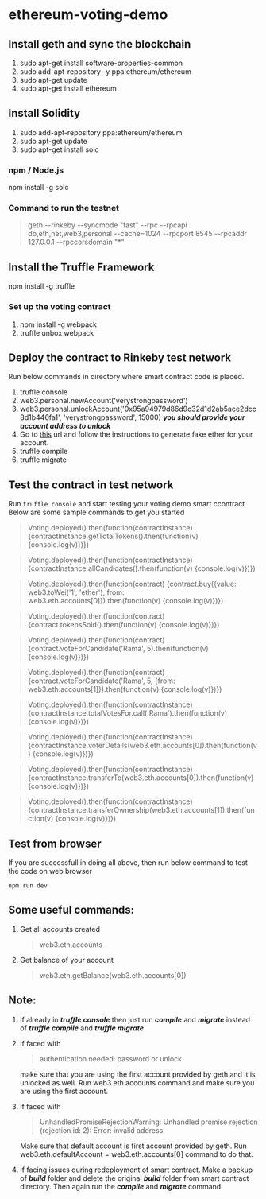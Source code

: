 
# ethereum-voting-demo

## Install geth and sync the blockchain

 1. sudo apt-get install software-properties-common
 2. sudo add-apt-repository -y ppa:ethereum/ethereum
 3. sudo apt-get update
 4. sudo apt-get install ethereum
 
## Install Solidity

 1. sudo add-apt-repository ppa:ethereum/ethereum
 2. sudo apt-get update
 3. sudo apt-get install solc
 
### npm / Node.js

npm install -g solc

### Command to run the testnet

> geth --rinkeby --syncmode "fast" --rpc --rpcapi db,eth,net,web3,personal --cache=1024  --rpcport 8545 --rpcaddr 127.0.0.1 --rpccorsdomain "*"


## Install the Truffle Framework
npm install -g truffle

### Set up the voting contract
 1. npm install -g webpack
 2. truffle unbox webpack

## Deploy the contract to Rinkeby test network
Run below commands in directory where smart contract code is placed. 
 1. truffle console
 2. web3.personal.newAccount('verystrongpassword')
 3. web3.personal.unlockAccount('0x95a94979d86d9c32d1d2ab5ace2dcc8d1b446fa1', 'verystrongpassword', 15000) ***you  should provide your account address to unlock***
 4. Go to [this](https://faucet.rinkeby.io/) url and follow the instructions to generate fake ether for your account.
 5. truffle compile
 6. truffle migrate

## Test the contract in test network
Run `truffle console` and start testing your voting demo smart ccontract
Below are some sample commands to get you started

> Voting.deployed().then(function(contractInstance) {contractInstance.getTotalTokens().then(function(v) {console.log(v)})})

> Voting.deployed().then(function(contractInstance) {contractInstance.allCandidates().then(function(v) {console.log(v)})})

> Voting.deployed().then(function(contract) {contract.buy({value: web3.toWei('1', 'ether'), from: web3.eth.accounts[0]}).then(function(v) {console.log(v)})})

> Voting.deployed().then(function(contract) {contract.tokensSold().then(function(v) {console.log(v)})})

> Voting.deployed().then(function(contract) {contract.voteForCandidate('Rama', 5).then(function(v) {console.log(v)})})

> Voting.deployed().then(function(contract) {contract.voteForCandidate('Rama', 5, {from: web3.eth.accounts[1]}).then(function(v) {console.log(v)})})

> Voting.deployed().then(function(contractInstance) {contractInstance.totalVotesFor.call('Rama').then(function(v) {console.log(v)})})

> Voting.deployed().then(function(contractInstance) {contractInstance.voterDetails(web3.eth.accounts[0]).then(function(v) {console.log(v)})})

> Voting.deployed().then(function(contractInstance) {contractInstance.transferTo(web3.eth.accounts[0]).then(function(v) {console.log(v)})})

> Voting.deployed().then(function(contractInstance) {contractInstance.transferOwnership(web3.eth.accounts[1]).then(function(v) {console.log(v)})})

## Test from browser
If you are successfull in doing all above, then run below command to test the code on web browser

    npm run dev

## Some useful commands:
1. Get all accounts created
	> web3.eth.accounts
2. Get balance of your account
	> web3.eth.getBalance(web3.eth.accounts[0])

## Note:
1.  if already in ***truffle console*** then just run ***compile*** and ***migrate*** instead of ***truffle compile*** and ***truffle migrate***

2. if faced with 
	> authentication needed: password or unlock
	
	make sure that you are using the first account provided by geth and it is 					unlocked as well. Run web3.eth.accounts command and make sure you are using the first account.

3. if faced with 
	> UnhandledPromiseRejectionWarning: Unhandled promise rejection (rejection id: 2): Error: invalid address
	
	Make sure that default account is first account provided by geth. Run web3.eth.defaultAccount = web3.eth.accounts[0] command to do that.

6. If facing issues during redeployment of smart contract. Make a backup of ***build*** folder and delete the original ***build*** folder from smart contract directory. Then again run the ***compile*** and ***migrate*** command.
